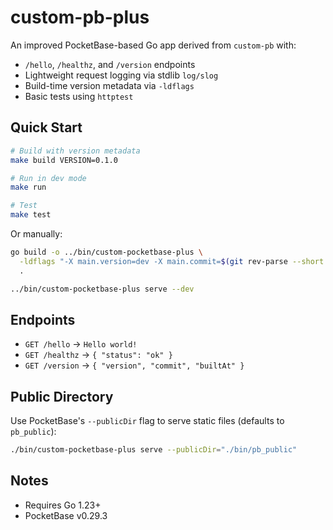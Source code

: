# custom-pb-plus

An improved PocketBase-based Go app derived from `custom-pb` with:

- `/hello`, `/healthz`, and `/version` endpoints
- Lightweight request logging via stdlib `log/slog`
- Build-time version metadata via `-ldflags`
- Basic tests using `httptest`

## Quick Start

```bash
# Build with version metadata
make build VERSION=0.1.0

# Run in dev mode
make run

# Test
make test
```

Or manually:

```bash
go build -o ../bin/custom-pocketbase-plus \
  -ldflags "-X main.version=dev -X main.commit=$(git rev-parse --short HEAD) -X main.builtAt=$(date -u +%Y-%m-%dT%H:%M:%SZ)" \
  .

../bin/custom-pocketbase-plus serve --dev
```

## Endpoints

- `GET /hello` → `Hello world!`
- `GET /healthz` → `{ "status": "ok" }`
- `GET /version` → `{ "version", "commit", "builtAt" }`

## Public Directory

Use PocketBase's `--publicDir` flag to serve static files (defaults to `pb_public`):

```bash
./bin/custom-pocketbase-plus serve --publicDir="./bin/pb_public"
```

## Notes

- Requires Go 1.23+
- PocketBase v0.29.3

